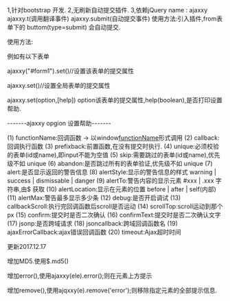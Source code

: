 1,针对bootstrap 开发.
2,无刷新自动提交插件.
3,依赖jQuery name : ajaxxy ajaxxy.t(调用翻译事件) ajaxxy.submit(自动提交事件)
使用方法:引入插件,from表单下的 buttom(type=submit) 会自动提交.

使用方法:
<script src="ajaxxy.js" type="text/javascript"></script>
例如有以下表单
<form id="form1"></form>
ajaxxy("#form1").set()//设置该表单的提交属性

ajaxxy.set()//设置全局表单的提交属性

ajaxxy.set(option,[help]) option该表单的提交属性,help(boolean),是否打印设置帮助.

-------ajaxxy opgion 设置帮助-------

(1) functionName:回调函数 -> 以window[functionName]()形式调用
(2) callback:回调执行函数
(3) prefixback:前置函数,在没有提交时执行.
(4) unique:必须校验的表单(id或name),即input不能为空值
(5) skip:需要跳过的表单(id或name),优先级不如 unique
(6) abandon:是否跳过所有的表单验证,优先级不如 unique
(7) alert:是否显示返回的警告信息
(8) alertStyle:显示的警告信息的样式 warning | success | dismissable | danger
(9) alertTo:警告内容的显示元素 #xxx | .xxx 字符串,由$ 获取
(10) alertLocation:显示在元素的位置 before | after | self(内部)
(11) alertMax:警告最多显示多少条
(12) debug:是否开启调试
(13) callbackScroll:执行完回调函数后scroll是否运动
(14) scrollTop:scroll运动到那个px
(15) confirm:提交时是否二次确认
(16) confirmText:提交时是否二次确认文字
(17) jsonp:是否跨域请求
(18) jsoncallback:跨域回调函数名
(19) ajaxErrorCallback:ajax错误回调函数
(20) timeout:Ajax超时时间

更新2017.12.17

增加MD5.使用$.md5()

增加error(),使用ajaxxy(ele).error();则在元素上方提示

增加remove(),使用ajqxxy(e).remove('error');则移除指定元素的全部提示信息.
